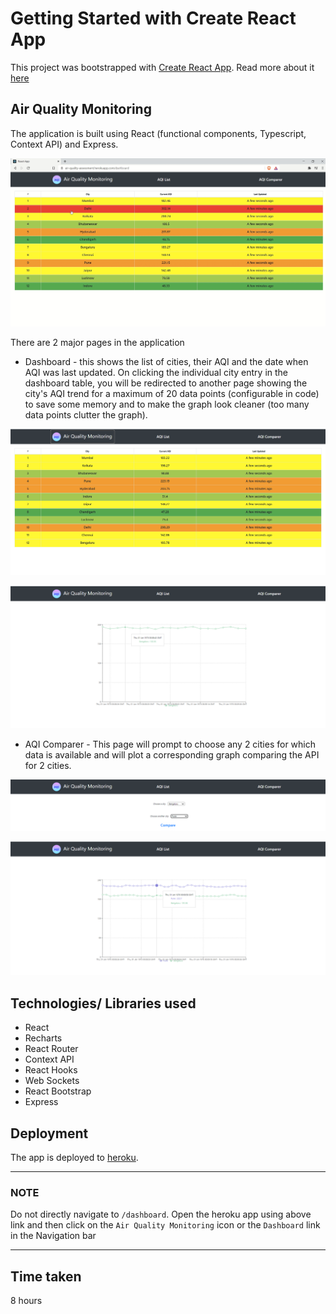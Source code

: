 # Getting Started with Create React App

This project was bootstrapped with [Create React App](https://github.com/facebook/create-react-app). Read more about it [here](./PROJECT.md)

## Air Quality Monitoring

The application is built using React (functional components, Typescript, Context API) and Express.   


![Application](./imgs/aqi.gif)    



There are 2 major pages in the application

- Dashboard - this shows the list of cities, their AQI and the date when AQI was last updated. On clicking the individual city entry in the dashboard table, you will be redirected to another page showing the city's AQI trend for a maximum of 20 data points (configurable in code) to save some memory and to make the graph look cleaner (too many data points clutter the graph).

![Dashboard Image](./imgs/aqiList.png)     

![City Dashboard](./imgs/cityDashboard.png)     

- AQI Comparer - This page will prompt to choose any 2 cities for which data is available and will plot a corresponding graph comparing the API for 2 cities.

![AQI Comparer](./imgs/aqiComparer.png)    

![Comparison Graph](./imgs/comparisonGraph.png)    


## Technologies/ Libraries used

- React
- Recharts
- React Router
- Context API
- React Hooks
- Web Sockets
- React Bootstrap
- Express

## Deployment

The app is deployed to [heroku](https://air-quality-assessment.herokuapp.com/).

---

### NOTE

Do not directly navigate to `/dashboard`. Open the heroku app using above link and then click on the `Air Quality Monitoring` icon or the `Dashboard` link in the Navigation bar

---

## Time taken

8 hours
